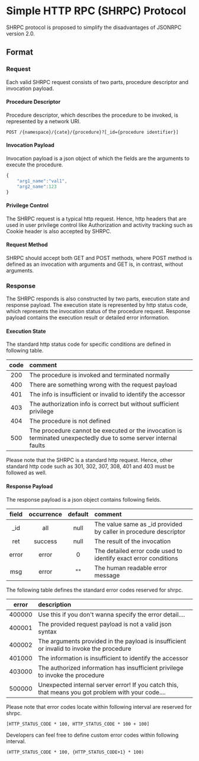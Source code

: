 # Simple HTTP RPC (SHRPC) Protocol #
SHRPC protocol is proposed to simplify the disadvantages of JSONRPC version 2.0.
 


## Format ##
### Request ###
Each valid SHRPC request consists of two parts, procedure descriptor and invocation payload.

#### Procedure Descriptor ####
Procedure descriptor, which describes the procedure to be invoked, is represented by a network URI.

```http
POST /{namespace}/{cate}/{procedure}?[_id={procedure identifier}]
```

#### Invocation Payload ####
Invocation payload is a json object of which the fields are the arguments to execute the procedure.

```javascript
{
	"arg1_name":"val1",
	"arg2_name":123
}
```

#### Privilege Control ####
The SHRPC request is a typical http request. Hence, http headers that are used in user privilege control like Authorization and activity tracking such as Cookie header is also accepted by SHRPC.

#### Request Method ####
SHRPC should accept both GET and POST methods, where POST method is defined as an invocation with arguments and GET is, in contrast, without arguments.




### Response ###
The SHRPC responds is also constructed by two parts, execution state and response payload. The execution state is represented by http status code, which represents the invocation status of the procedure request. Response payload contains the execution result or detailed error information.

#### Execution State ####
The standard http status code for specific conditions are defined in following table.

| code | comment |
|:------------:|:-------|
| 200 | The procedure is invoked and terminated normally |
| 400 | There are something wrong with the request payload |
| 401 | The info is insufficient or invalid to identify the accessor |
| 403 | The authorization info is correct but without sufficient privilege |
| 404 | The procedure is not defined |
| 500 | The procedure cannot be executed or the invocation is terminated unexpectedly due to some server internal faults |

Please note that the SHRPC is a standard http request. Hence, other standard http code such as 301, 302, 307, 308, 401 and 403 must be followed as well.

#### Response Payload ####
The response payload is a json object contains following fields.

| field  | occurrence | default | comment |
|:------:|:----------:|:-------------:|:--------|
| \_id   | all		  | null          | The value same as \_id provided by caller in procedure descriptor |
| ret    | success    | null          | The result of the invocation |
| error	 | error      | 0             | The detailed error code used to identify exact error conditions |
| msg	 | error	  | ""  | The human readable error message |



The following table defines the standard error codes reserved for shrpc.

| error | description |
|:----------:|:--------|
| 400000 | Use this if you don't wanna specify the error detail.... |
| 400001 | The provided request payload is not a valid json syntax |
| 400002 | The arguments provided in the payload is insufficient or invalid to invoke the procedure |
| 401000 | The information is insufficient to identify the accessor |
| 403000 | The authorized information has insufficient privilege to invoke the procedure |
| 500000 | Unexpected internal server error! If you catch this, that means you got problem with your code.... |

Please note that error codes locate within following interval are reserved for shrpc.
```
[HTTP_STATUS_CODE * 100, HTTP_STATUS_CODE * 100 + 100]
```

Developers can feel free to define custom error codes within following interval.
```
(HTTP_STATUS_CODE * 100, {HTTP_STATUS_CODE+1} * 100)
```
